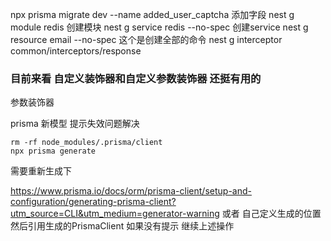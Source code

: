 npx prisma migrate dev --name added_user_captcha 添加字段
nest g module redis 创建模块
nest g service redis --no-spec 创建service
nest g resource email --no-spec 这个是创建全部的命令
nest g interceptor common/interceptors/response

### 目前来看 自定义装饰器和自定义参数装饰器 还挺有用的

参数装饰器

prisma 新模型 提示失效问题解决

```
rm -rf node_modules/.prisma/client
npx prisma generate
```

需要重新生成下

https://www.prisma.io/docs/orm/prisma-client/setup-and-configuration/generating-prisma-client?utm_source=CLI&utm_medium=generator-warning
或者 自己定义生成的位置 然后引用生成的PrismaClient
如果没有提示 继续上述操作
